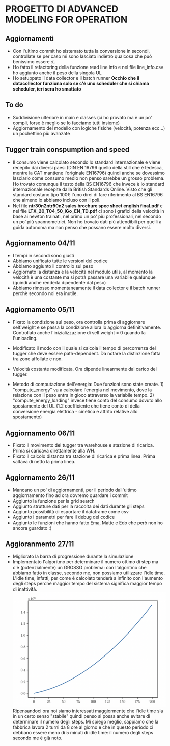 # PROGETTO DI ADVANCED MODELING FOR OPERATION

## Aggiornamenti
* Con l'ultimo commit ho sistemato tutta la conversione in secondi, controllate se per caso mi sono lasciato indietro qualcosa che
può benissimo essere :(.
* Ho fatto il refactoring della funzione read line info e nel file line_info.csv ho aggiunto anche il peso della singola UL
* Ho setuppato il data collector e il batch runner **Occhio che il datacollector funziona solo se c'è uno scheduler che si chiama
scheduler, ieri sera ho smattato**


## To do
* Suddivisione ulteriore in main e classes (ci ho provato ma è un po' compli, forse è meglio se lo facciamo tutti insieme)
* Aggiornamento del modello con logiche fisiche (velocità, potenza ecc...) un pochettino più avanzate



## Tugger train conspumption and speed

* Il consumo viene calcolato secondo lo standard internazionale e viene recepito dai diversi paesi (DIN EN 16796 quello della still che è tedesca, mentre la CAT mantiene l'originale EN16796) quindi anche se dovessimo lasciarlo come consumo medio non penso sarebbe un grosso problema. Ho trovato comunque il testo della BS EN16796 che invece è lo standard internazionale recepite dalla British Standards Online. Visto che gli standard costano tipo 100€ l'uno direi di fare riferimento al BS EN16796 che almeno lo abbiamo incluso con il poli.
* Nel file **ntr30n2ntr50n2 sales brochure spec sheet english final.pdf** e nel file **LTX_20_T04_50_iGo_EN_TD.pdf** ci sono i grafici della velocità in base ai newton trainati, nel primo un po' più professionali, nel secondo un po' più spannometrici. Non ho trovato dati più attendibili per quelli a guida autonoma ma non penso che possano essere molto diversi.



## Aggiornamento 04/11
* I tempi in secondi sono giusti
* Abbiamo unificato tutte le versioni del codice
* Abbiamo aggiunto il controllo sul peso
* Aggiornato la distanza e la velocità nel modulo utils, al momento la velocità è una costante ma si potrà passare una variabile qualunque (quindi anche renderla dipendente dal peso)
* Abbiamo rimosso momentaneamente il data collector e il batch runner perchè secondo noi era inutile.

## Aggiornamento 05/11
* Fixato la condizione sul peso, ora controlla prima di aggiornare self.weight e se passa la condizione allora lo aggiorna definitivamente. Controllato anche l'inizializzazione di self.weight = 0 quando fa l'unloading.

* Modificato il modo con il quale si calcola il tempo di percorrenza del tugger che deve essere path-dependent. Da notare la distinzione fatta tra zone affollate e non. 
* Velocità costante modificata. Ora dipende linearmente dal carico del tugger. 
* Metodo di computazione dell'energia: Due funzioni sono state create. 1) "compute_energy" va a calcolare l'energia nel movimento, dove la relazione con il peso entra in gioco attraverso la variabile tempo. 2) "compute_energy_loading" invece tiene conto del consumo dovuto allo spostamente del UL (1.2 coefficiente che tiene conto di della conversione energia elettrica - cinetica e attrito relative allo spostamento)

## Aggiornamento 06/11
* Fixato il movimento del tugger tra warehouse e stazione di ricarica. Prima si caricava direttamente alla WH. 
* Fixato il calcolo distanza tra stazione di ricarica e prima linea. Prima saltava di netto la prima linea.  


## Aggiornamento 26/11
* Mancano un po' di aggiornamenti, per il periodo dall'ultimo aggiornamento fino ad ora dovremo guardare i commit
* Aggiunto la funzione per la grid search
* Aggiunto strutture dati per la raccolta dei dati durante gli steps
* Aggiunto possibilità di esportare il dataframe come csv
* Aggiunto i parametri per fare il debug del codice
* Aggiunto le funzioni che hanno fatto Ema, Matte e Edo che però non ho ancora guardato :)


## Aggioranmento 27/11
* Migliorato la barra di progressione durante la simulazione
* Implementato l'algoritmo per determinare il numero ottimo di step ma c'è (potenzialmente) un GROSSO problema: con l'algoritmo che abbiamo fatto in classe, secondo me, non possiamo utilizzare l'idle time. L'idle time, infatti, per come è calcolato tenderà a infinito con l'aumento degli steps perchè maggior tempo del sistema significa maggior tempo di inattività.
![Immagine non disponibile](./mean_idle.png "Media dell'idle time con l'aumentare degli steps")
Ripensandoci ora noi siamo interessati maggiormente che l'idle time sia in un certo senso "stabile" quindi penso si possa anche evitare di determinare il numero degli steps. Mi spiego meglio, sappiamo che la fabbrica lavora 2 turni da 8 ore al giorno e che in questo periodo ci debbano essere meno di 5 minuti di idle time: il numero degli steps secondo me è già noto.
